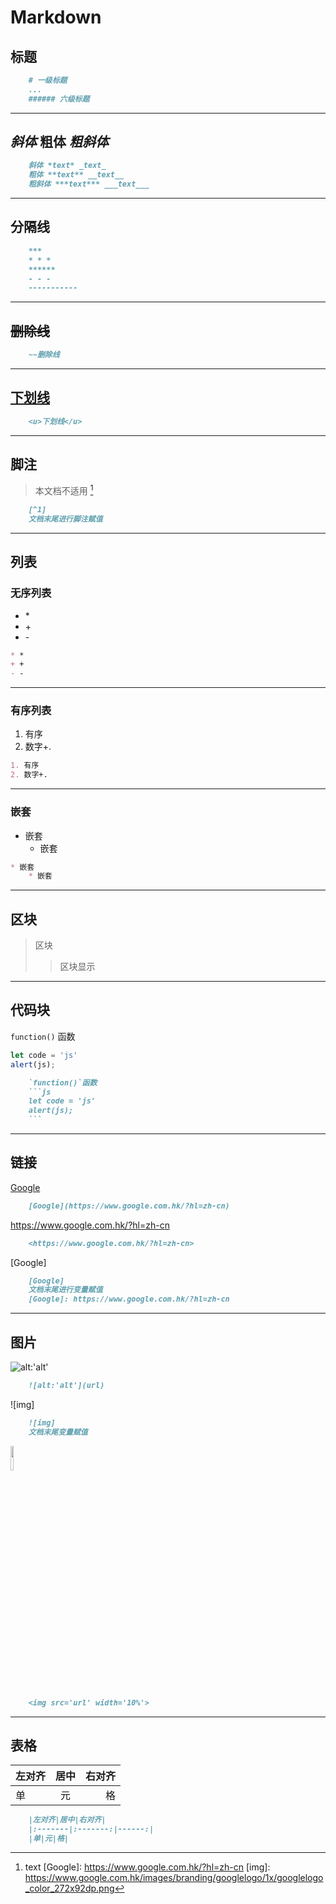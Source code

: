 # Markdown

## 标题

```markdown
    # 一级标题
    ...
    ###### 六级标题
```

***

## *斜体* **粗体** ***粗斜体***

```markdown
    斜体 *text* _text_
    粗体 **text** __text__
    粗斜体 ***text*** ___text___
```

***

## 分隔线

```markdown
    ***
    * * *
    ******
    - - -
    -----------
```

***

## ~~删除线~~

```markdown
    ~~删除线
```
***

## <u>下划线</u>

```markdown
    <u>下划线</u>
```

***

## 脚注

> 本文档不适用
[^1]

```markdown
    [^1]
    文档末尾进行脚注赋值
```

***

## 列表

### 无序列表

* \*
* \+
* \-

```markdown
* *
+ +
- -
```

***

### 有序列表

1. 有序
2. 数字+.

```markdown
1. 有序
2. 数字+.
```

***

### 嵌套

* 嵌套
    * 嵌套

```markdown
* 嵌套
    * 嵌套
```

***

## 区块

> 区块
>> 区块显示

***

## 代码块

`function()` 函数

```js
let code = 'js'
alert(js);
```

```markdown
    `function()`函数
    ```js
    let code = 'js'
    alert(js);
    ```
```
***

## 链接

[Google](https://www.google.com.hk/?hl=zh-cn)

```markdown
    [Google](https://www.google.com.hk/?hl=zh-cn)
```

<https://www.google.com.hk/?hl=zh-cn>

```markdown
    <https://www.google.com.hk/?hl=zh-cn>
```

[Google]

```markdown
    [Google]
    文档末尾进行变量赋值
    [Google]: https://www.google.com.hk/?hl=zh-cn
```

***

## 图片

![alt:'alt'](https://www.google.com.hk/images/branding/googlelogo/1x/googlelogo_color_272x92dp.png)

```markdown
    ![alt:'alt'](url)
```

![img]

```markdown
    ![img]
    文档末尾变量赋值
```

<img src="https://www.google.com.hk/images/branding/googlelogo/1x/googlelogo_color_272x92dp.png" width="10%">

```markdown
    <img src='url' width='10%'>
```

***

## 表格

|左对齐|居中|右对齐|
|:-------|:-------:|------:|
|单|元|格|

```markdown
    |左对齐|居中|右对齐|
    |:-------|:-------:|------:|
    |单|元|格|
```

[^1]: text
[Google]: https://www.google.com.hk/?hl=zh-cn
[img]: https://www.google.com.hk/images/branding/googlelogo/1x/googlelogo_color_272x92dp.png
